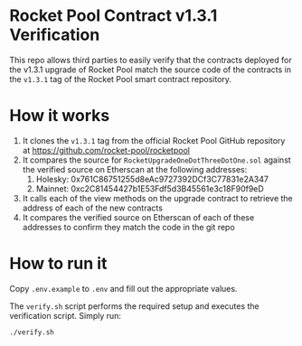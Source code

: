# Rocket Pool Contract v1.3.1 Verification

This repo allows third parties to easily verify that the contracts deployed for the v1.3.1 upgrade of Rocket Pool
match the source code of the contracts in the `v1.3.1` tag of the Rocket Pool smart contract repository.

# How it works

1. It clones the `v1.3.1` tag from the official Rocket Pool GitHub repository at https://github.com/rocket-pool/rocketpool
2. It compares the source for `RocketUpgradeOneDotThreeDotOne.sol` against the verified source on Etherscan at the following addresses:
   1. Holesky: 0x761C86751255d8eAc9727392DCf3C77831e2A347
   2. Mainnet: 0xc2C81454427b1E53Fdf5d3B45561e3c18F90f9eD
3. It calls each of the view methods on the upgrade contract to retrieve the address of each of the new contracts
4. It compares the verified source on Etherscan of each of these addresses to confirm they match the code in the git repo

# How to run it

Copy `.env.example` to `.env` and fill out the appropriate values.

The `verify.sh` script performs the required setup and executes the verification script. Simply run:

```bash
./verify.sh
```